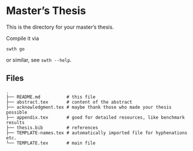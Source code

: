 # Master’s Thesis #

This is the  directory for your master’s thesis.

Compile it via

    swth go

or similar, see `swth --help`.

## Files ##
    .
    ├── README.md          # this file
    ├── abstract.tex       # content of the abstract
    ├── acknowledgment.tex # maybe thank those who made your thesis possible
    ├── appendix.tex       # good for detailed resources, like benchmark results
    ├── thesis.bib         # references
    ├── TEMPLATE-names.tex # automatically imported file for hyphenations etc.
    └── TEMPLATE.tex       # main file
